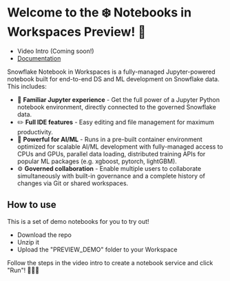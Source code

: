 # Welcome to the ❄️ Notebooks in Workspaces Preview! 🌟

- Video Intro (Coming soon!)
- [Documentation](https://docs.snowflake.com/LIMITEDACCESS/notebooks-in-workspaces)

Snowflake Notebook in Workspaces is a fully-managed Jupyter-powered notebook built for end-to-end DS and ML development on Snowflake data. This includes: 
- 🐍 **Familiar Jupyter experience** - Get the full power of a Jupyter Python notebook environment, directly connected to the governed Snowflake data. 
- ✏️ **Full IDE features** - Easy editing and file management for maximum productivity.
- 🧠 **Powerful for AI/ML** - Runs in a pre-built container environment optimized for scalable AI/ML development with fully-managed access to CPUs and GPUs, parallel data loading, distributed training APIs for popular ML packages (e.g. xgboost, pytorch, lightGBM).
- ⚙️ **Governed collaboration** - Enable multiple users to collaborate simultaneously with built-in governance and a complete history of changes via Git or shared workspaces.


## How to use
This is a set of demo notebooks for you to try out!
- Download the repo
- Unzip it
- Upload the "PREVIEW_DEMO" folder to your Workspace

Follow the steps in the video intro to create a notebook service and click "Run"! 🏃🏃🏃

